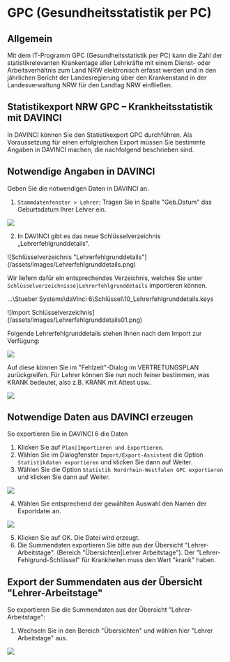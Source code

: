 # GPC (Gesundheitsstatistik per PC)

## Allgemein
Mit dem IT-Programm GPC (Gesundheitsstatistik per PC) kann die Zahl der statistikrelevanten Krankentage aller Lehrkräfte mit einem Dienst- oder Arbeitsverhältnis zum Land NRW elektronisch erfasst werden und in den jährlichen Bericht der Landesregierung über den Krankenstand in der Landesverwaltung NRW für den Landtag NRW einfließen.

## Statistikexport NRW GPC – Krankheitsstatistik mit DAVINCI

In DAVINCI können Sie den Statistikexport GPC durchführen. Als Voraussetzung für einen erfolgreichen Export müssen Sie bestimmte Angaben in DAVINCI machen, die nachfolgend beschrieben sind. 

## Notwendige Angaben in DAVINCI

Geben Sie die notwendigen Daten in DAVINCI an.

1. ``Stammdatenfenster > Lehrer``: Tragen Sie in Spalte "Geb.Datum" das Geburtsdatum Ihrer Lehrer ein.

![](/assets/images/Stammdaten.Lehrer.Gebdatum.png)

2. In DAVINCI gibt es das neue Schlüsselverzeichnis „Lehrerfehlgrunddetails“.

![Schlüsselverzeichnis "Lehrerfehlgrunddetails"] (/assets/images/Lehrerfehlgrunddetails.png)

Wir liefern dafür ein entsprechendes Verzeichnis, welches Sie unter ``Schlüsselverzeichnisse|Lehrerfehlgrunddetails`` importieren können.

 ...\Stueber Systems\daVinci 6\Schlüssel\10_Lehrerfehlgrunddetails.keys

![Import Schlüsselverzeichnis] (/assets/images/Lehrerfehlgrunddetails01.png)

Folgende Lehrerfehlgrunddetails stehen Ihnen nach dem Import zur Verfügung:

![](/assets/images/Lehrerfehlgrunddetails02.png)

Auf diese können Sie im "Fehlzeit"-Dialog im VERTRETUNGSPLAN zurückgreifen. Für Lehrer können Sie nun noch feiner bestimmen, was KRANK bedeutet, also z.B. KRANK mit Attest usw.. 

![](/assets/images/Fehlzeit-Dialog.png)

## Notwendige Daten aus DAVINCI erzeugen

So exportieren Sie in DAVINCI 6 die Daten

1. Klicken Sie auf ``Plan|Importieren und Exportieren``.
2. Wählen Sie im Dialogfenster ``Import/Export-Assistent`` die Option ``Statistikdaten exportieren`` und klicken Sie dann auf Weiter.
3. Wählen Sie die Option ``Statistik Nordrhein-Westfalen GPC exportieren`` und klicken Sie dann auf Weiter.

![](/assets/images/GPC.png)

4. Wählen Sie entsprechend der gewählten Auswahl den Namen der Exportdatei an. 

![](/assets/images/GPC.Dateiname.png)

5. Klicken Sie auf OK. Die Datei wird erzeugt.
6. Die Summendaten exportieren Sie bitte aus der Übersicht "Lehrer-Arbeitstage". (Bereich "Übersichten|Lehrer Arbeitstage"). Der "Lehrer-Fehlgrund-Schlüssel" für Krankheiten muss den Wert "krank" haben.

## Export der Summendaten aus der Übersicht "Lehrer-Arbeitstage"

So exportieren Sie die Summendaten aus der Übersicht "Lehrer-Arbeitstage":

1. Wechseln Sie in den Bereich "Übersichten" und wählen hier "Lehrer Arbeitstage" aus.

![](/assets/images/uebersicht.Lehrer.Arbeitstage.png)